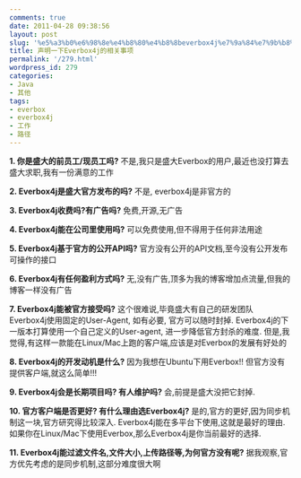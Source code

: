 ```yaml
---
comments: true
date: 2011-04-28 09:38:56
layout: post
slug: '%e5%a3%b0%e6%98%8e%e4%b8%80%e4%b8%8beverbox4j%e7%9a%84%e7%9b%b8%e5%85%b3%e4%ba%8b%e9%a1%b9'
title: 声明一下Everbox4j的相关事项
permalink: '/279.html'
wordpress_id: 279
categories:
- Java
- 其他
tags:
- everbox
- everbox4j
- 工作
- 路径
---
```


**1. 你是盛大的前员工/现员工吗?**
不是,我只是盛大Everbox的用户,最近也没打算去盛大求职,我有一份满意的工作

**2. Everbox4j是盛大官方发布的吗?**
不是, everbox4j是非官方的

**3. Everbox4j收费吗?有广告吗?**
免费,开源,无广告

**4. Everbox4j能在公司里使用吗?**
可以免费使用,但不得用于任何非法用途

**5. Everbox4j基于官方的公开API吗?**
官方没有公开的API文档,至今没有公开发布可操作的接口

**6. Everbox4j有任何盈利方式吗?**
无,没有广告,顶多为我的博客增加点流量,但我的博客一样没有广告

**7. Everbox4j能被官方接受吗?**
这个很难说,毕竟盛大有自己的研发团队
Everbox4j使用固定的User-Agent, 如有必要, 官方可以随时封掉.
Everbox4j的下一版本打算使用一个自己定义的User-agent, 进一步降低官方封杀的难度.
但是,我觉得,有这样一款能在Linux/Mac上跑的客户端,应该是对Everbox的发展有好处的

**8. Everbox4j的开发动机是什么?**
因为我想在Ubuntu下用Everbox!! 但官方没有提供客户端,就这么简单!!!

**9. Everbox4j会是长期项目吗? 有人维护吗?**
会,前提是盛大没把它封掉.

**10. 官方客户端是否更好? 有什么理由选Everbox4j?**
是的,官方的更好,因为同步机制这一块,官方研究得比较深入.
Everbox4j能在多平台下使用,这就是最好的理由.
 如果你在Linux/Mac下使用Everbox,那么Everbox4j是你当前最好的选择.

**11. Everbox4j能过滤文件名,文件大小,上传路径等,为何官方没有呢?**
据我观察,官方优先考虑的是同步机制,这部分难度很大啊
